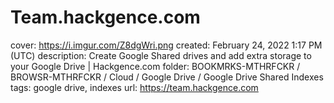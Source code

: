 # Team.hackgence.com

cover: https://i.imgur.com/Z8dgWri.png
created: February 24, 2022 1:17 PM (UTC)
description: Create Google Shared drives and add extra storage to your Google Drive | Hackgence.com
folder: BOOKMRKS-MTHRFCKR / BROWSR-MTHRFCKR / Cloud / Google Drive / Google Drive Shared Indexes
tags: google drive, indexes
url: https://team.hackgence.com